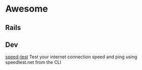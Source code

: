 # Awesome

## Rails


## Dev
[speed-test](https://github.com/sindresorhus/speed-test) Test your internet connection speed and ping using speedtest.net from the CLI 
